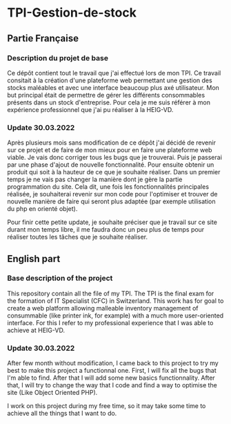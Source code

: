 # TPI-Gestion-de-stock

## Partie Française

### Description du projet de base
Ce dépôt contient tout le travail que j'ai effectué lors de mon TPI. Ce travail consitait à la création d'une plateforme web permettant une gestion des stocks maléables et avec une interface beaucoup plus axé utilisateur. Mon but principal était de permettre de gérer les différents consommables présents dans un stock d'entreprise. Pour cela je me suis référer à mon expérience professionnel que j'ai pu réaliser à la HEIG-VD.


### Update 30.03.2022
Après plusieurs mois sans modification de ce dépôt j'ai décidé de revenir sur ce projet et de faire de mon mieux pour en faire une plateforme web viable. Je vais donc corriger tous les bugs que je trouverai. Puis je passerai par une phase d'ajout de nouvelle fonctionnalité. Pour ensuite obtenir un produit qui soit à la hauteur de ce que je souhaite réaliser. Dans un premier temps je ne vais pas changer la manière dont je gère la partie programmation du site. Cela dit, une fois les fonctionnalités principales réalisée, je souhaiterai revenir sur mon code pour l'optimiser et trouver de nouvelle manière de faire qui seront plus adaptée (par exemple utilisation du php en orienté objet).

Pour finir cette petite update, je souhaite préciser que je travail sur ce site durant mon temps libre, il me faudra donc un peu plus de temps pour réaliser toutes les tâches que je souhaite réaliser.




## English part

### Base description of the project
This repository contain all the file of my TPI. The TPI is the final exam for the formation of IT Specialist (CFC) in Switzerland. This work has for goal to create a web platform allowing malleable inventory management of consummable (like printer ink, for example) with a much more user-oriented interface.
For this I refer to my professional experience that I was able to achieve at HEIG-VD.


### Update 30.03.2022
After few month without modification, I came back to this project to try my best to make this project a functionnal one. First, I will fix all the bugs that I'm able to find. After that I will add some new basics functionnality. After that, I will try to change the way that I code and find a way to optimise the site (Like Object Oriented PHP).

I work on this project during my free time, so it may take some time to achieve all the things that I want to do.
